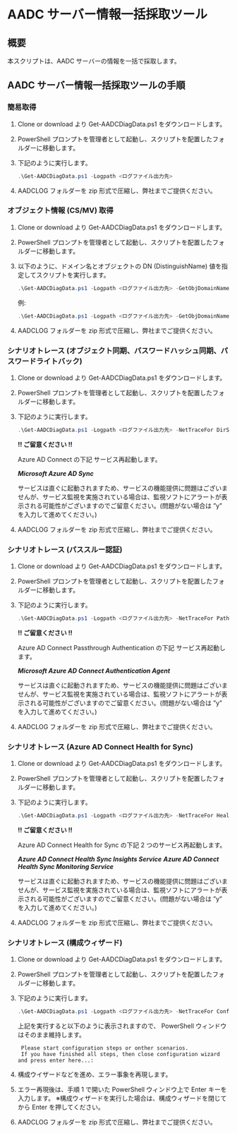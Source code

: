 # AADC サーバー情報一括採取ツール

## 概要

本スクリプトは、AADC サーバーの情報を一括で採取します。


## AADC サーバー情報一括採取ツールの手順

### 簡易取得

1. Clone or download より Get-AADCDiagData.ps1 をダウンロードします。
2. PowerShell プロンプトを管理者として起動し、スクリプトを配置したフォルダーに移動します。
3. 下記のように実行します。

    ```powershell
    .\Get-AADCDiagData.ps1 -Logpath <ログファイル出力先>
    ```

4. AADCLOG フォルダーを zip 形式で圧縮し、弊社までご提供ください。


### オブジェクト情報 (CS/MV) 取得

1. Clone or download より Get-AADCDiagData.ps1 をダウンロードします。
2. PowerShell プロンプトを管理者として起動し、スクリプトを配置したフォルダーに移動します。
3. 以下のように、ドメイン名とオブジェクトの DN (DistinguishName) 値を指定してスクリプトを実行します。 

    ```powershell
    .\Get-AADCDiagData.ps1 -Logpath <ログファイル出力先> -GetObjDomainName "<ドメイン名>" -GetObjADdn "<DN 値>"
    ```
    例: 
    ```powershell
    .\Get-AADCDiagData.ps1 -Logpath <ログファイル出力先> -GetObjDomainName "contoso.com" -GetObjADdn "CN=user01,OU=users,DC=contoso,DC=com"
    ```
    
4. AADCLOG フォルダーを zip 形式で圧縮し、弊社までご提供ください。


### シナリオトレース (オブジェクト同期、パスワードハッシュ同期、パスワードライトバック)

1. Clone or download より Get-AADCDiagData.ps1 をダウンロードします。
2. PowerShell プロンプトを管理者として起動し、スクリプトを配置したフォルダーに移動します。
3. 下記のように実行します。

    ```powershell
    .\Get-AADCDiagData.ps1 -Logpath <ログファイル出力先> -NetTraceFor DirSyncAndPHSAndPWB
    ```


	**!! ご留意ください !!** 

	Azure AD Connect の下記 サービス再起動します。

	***Microsoft Azure AD Sync***

	サービスは直ぐに起動されますため、サービスの機能提供に問題はございませんが、サービス監視を実施されている場合は、監視ソフトにアラートが表示される可能性がございますのでご留意ください。(問題がない場合は ”y” を入力して進めてください。)


4. AADCLOG フォルダーを zip 形式で圧縮し、弊社までご提供ください。


### シナリオトレース (パススルー認証)

1. Clone or download より Get-AADCDiagData.ps1 をダウンロードします。
2. PowerShell プロンプトを管理者として起動し、スクリプトを配置したフォルダーに移動します。
3. 下記のように実行します。

    ```powershell
    .\Get-AADCDiagData.ps1 -Logpath <ログファイル出力先> -NetTraceFor PathThroughAuth
    ```

	**!! ご留意ください !!**
	
	Azure AD Connect Passthrough Authentication の下記 サービス再起動します。

	***Microsoft Azure AD Connect Authentication Agent***

	サービスは直ぐに起動されますため、サービスの機能提供に問題はございませんが、サービス監視を実施されている場合は、監視ソフトにアラートが表示される可能性がございますのでご留意ください。(問題がない場合は ”y” を入力して進めてください。)

4. AADCLOG フォルダーを zip 形式で圧縮し、弊社までご提供ください。


### シナリオトレース (Azure AD Connect Health for Sync)

1. Clone or download より Get-AADCDiagData.ps1 をダウンロードします。
2. PowerShell プロンプトを管理者として起動し、スクリプトを配置したフォルダーに移動します。
3. 下記のように実行します。

    ```powershell
    .\Get-AADCDiagData.ps1 -Logpath <ログファイル出力先> -NetTraceFor Health
    ```

	**!! ご留意ください !!**
	
	Azure AD Connect Health for Sync の下記 2 つのサービス再起動します。

	***Azure AD Connect Health Sync Insights Service***
	***Azure AD Connect Health Sync Monitoring Service***

	サービスは直ぐに起動されますため、サービスの機能提供に問題はございませんが、サービス監視を実施されている場合は、監視ソフトにアラートが表示される可能性がございますのでご留意ください。(問題がない場合は ”y” を入力して進めてください。)

4. AADCLOG フォルダーを zip 形式で圧縮し、弊社までご提供ください。


### シナリオトレース (構成ウィザード)

1. Clone or download より Get-AADCDiagData.ps1 をダウンロードします。
2. PowerShell プロンプトを管理者として起動し、スクリプトを配置したフォルダーに移動します。
3. 下記のように実行します。

    ```powershell
    .\Get-AADCDiagData.ps1 -Logpath <ログファイル出力先> -NetTraceFor ConfiguraionOrOtherthing
    ```

	上記を実行すると以下のように表示されますので、 PowerShell ウィンドウはそのまま維持します。

		Please start configuration steps or onther scenarios.
		If you have finished all steps, then close configuration wizard and press enter here...:


4. 構成ウイザードなどを進め、エラー事象を再現します。

5. エラー再現後は、手順 1 で開いた PowerShell ウィンドウ上で Enter キーを入力します。
※構成ウィザードを実行した場合は、構成ウィザードを閉じてから Enter を押してください。

6. AADCLOG フォルダーを zip 形式で圧縮し、弊社までご提供ください。

